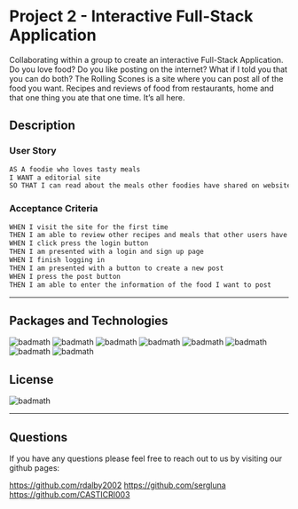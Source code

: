 # Project 2 - Interactive Full-Stack Application

Collaborating within a group to create an interactive Full-Stack Application. Do you love food? Do you like posting on the internet? What if I told you that you can do both? The Rolling Scones is a site where you can post all of the food you want. Recipes and reviews of food from restaurants, home and that one thing you ate that one time. It’s all here.

## Description
### User Story

```md
AS A foodie who loves tasty meals
I WANT a editorial site
SO THAT I can read about the meals other foodies have shared on website
```

### Acceptance Criteria

```md
WHEN I visit the site for the first time
THEN I am able to review other recipes and meals that other users have written about
WHEN I click press the login button
THEN I am presented with a login and sign up page
WHEN I finish logging in
THEN I am presented with a button to create a new post
WHEN I press the post button 
THEN I am able to enter the information of the food I want to post
```

---

## Packages and Technologies

![badmath](https://img.shields.io/badge/Language-JavaScript-blue)
![badmath](https://img.shields.io/badge/Registry-npm-ff69b4)
![badmath](https://img.shields.io/badge/SQL-MySQL-brightgreen)
![badmath](https://img.shields.io/badge/ORM-Sequelize-blueviolet)
![badmath](https://img.shields.io/badge/Enviorment-Node.js-success)
![badmath](https://img.shields.io/badge/Framework-Express.js-red)
![badmath](https://img.shields.io/badge/HTML-Handlebars-%23f0652e)
![badmath](https://img.shields.io/badge/Middleware-Passport-%2373f06e)


## License
![badmath](https://img.shields.io/badge/License-Unlicense-red)

---

## Questions

If you have any questions please feel free to reach out to us by visiting our github pages:

https://github.com/rdalby2002
https://github.com/sergluna
https://github.com/CASTICRI003



